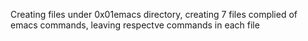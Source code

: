 Creating files under 0x01emacs directory, creating 7 files complied of emacs commands, leaving respectve commands in each file
 